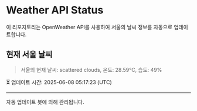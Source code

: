 
# Weather API Status

이 리포지토리는 OpenWeather API를 사용하여 서울의 날씨 정보를 자동으로 업데이트합니다.

## 현재 서울 날씨
> 서울의 현재 날씨: scattered clouds, 온도: 28.59°C, 습도: 49%

⏳ 업데이트 시간: 2025-06-08 05:17:23 (UTC)

---
자동 업데이트 봇에 의해 관리됩니다.
